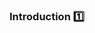 ### Introduction :one:

<panel type="seamless" header="%%-----------------------------------------%%">
  <include src="./index.md#main" />
</panel>
